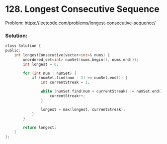 # 128. Longest Consecutive Sequence
Problem: https://leetcode.com/problems/longest-consecutive-sequence/
### Solution:
```c
class Solution {
public:
    int longestConsecutive(vector<int>& nums) {
        unordered_set<int> numSet(nums.begin(), nums.end()); 
        int longest = 0; 

        for (int num : numSet) { 
            if (numSet.find(num - 1) == numSet.end()) { 
                int currentStreak = 1; 

                while (numSet.find(num + currentStreak) != numSet.end()) { 
                    currentStreak++; 
                }

                longest = max(longest, currentStreak); 
            }
        }

        return longest;
    }
};


